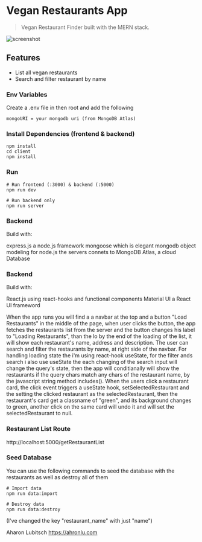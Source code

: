 # Vegan Restaurants App

> Vegan Restaurant Finder built with the MERN stack.

![screenshot](https://github.com/ahronlu/vf/screenshop.png)

## Features

- List all vegan restaurants
- Search and filter restaurant by name

### Env Variables

Create a .env file in then root and add the following

```
mongoURI = your mongodb uri (from MongoDB Atlas)
```

### Install Dependencies (frontend & backend)

```
npm install
cd client
npm install
```

### Run

```
# Run frontend (:3000) & backend (:5000)
npm run dev

# Run backend only
npm run server
```

### Backend

Build with:

express.js a node.js framework
mongoose which is elegant mongodb object modeling for node.js
the servers connets to MongoDB Atlas, a cloud Database

### Backend

Build with:

React.js using react-hooks and functional components
Material UI a React UI frameword

When the app runs you will find a a navbar at the top and a button "Load Restaurants" in the middle of the page,
when user clicks the button, the app fetches the restaurants list from the server and the button changes his label to "Loading Restaurants", than the lo by the end of the loading of the list, it will show each restaurant's name, address and description.
The user can search and filter the restaurants by name, at right side of the navbar.
For handling loading state the i'm using react-hook useState, for the filter ands search i also use useState the each changing of the search input will change the query's state, then the app will conditianally will show the restaurants if the query chars match any chars of the restaurant name, by the javascript string method includes().
When the users click a restaurant card, the click event triggers a useState hook, setSelectedRestaurant and the setting the clicked restaurant as the selectedRestaurant, then the restaurant's card get a classname of "green", and its background changes to green, another click on the same card will undo it and will set the selectedRestaurant to null.

### Restaurant List Route

http://localhost:5000/getRestaurantList

### Seed Database

You can use the following commands to seed the database with the restaurants as well as destroy all of them

```
# Import data
npm run data:import

# Destroy data
npm run data:destroy
```

(I've changed the key "restaurant_name" with just "name")

Aharon Lubitsch https://ahronlu.com
